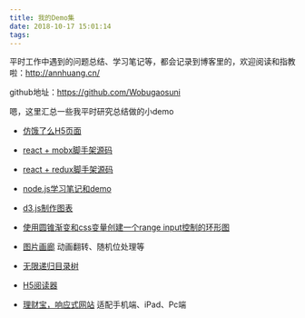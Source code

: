 ```yaml
---
title: 我的Demo集
date: 2018-10-17 15:01:14
tags:
---
```


平时工作中遇到的问题总结、学习笔记等，都会记录到博客里的，欢迎阅读和指教啦：http://annhuang.cn/

github地址：https://github.com/Wobugaosuni

嗯，这里汇总一些我平时研究总结做的小demo

- [仿饿了么H5页面](https://github.com/Wobugaosuni/sellByReact)

- [react + mobx脚手架源码](https://github.com/Wobugaosuni/react-mobx-app-base)

- [react + redux脚手架源码](https://github.com/Wobugaosuni/qiu-react-cli)

- [node.js学习笔记和demo](https://github.com/Wobugaosuni/node-practice)

- [d3.js制作图表](http://annhuang.cn/d3Chart/)

<!--more-->

- [使用圆锥渐变和css变量创建一个range input控制的环形图](http://annhuang.cn/rangeInput/)

- [图片画廊](http://annhuang.cn/galleryByReact/)
  动画翻转、随机位处理等

- [无限递归目录树](http://annhuang.cn/recursive-directory-tree/)

- [H5阅读器](https://github.com/Wobugaosuni/WebApp-Reader)

- [理财宝，响应式网站](https://github.com/Wobugaosuni/ResponsiveWEb)
  适配手机端、iPad、Pc端
